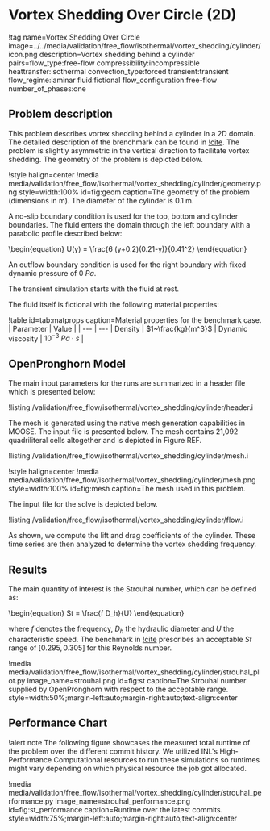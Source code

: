# Vortex Shedding Over Circle (2D)

!tag name=Vortex Shedding Over Circle
     image=../../media/validation/free_flow/isothermal/vortex_shedding/cylinder/icon.png
     description=Vortex shedding behind a cylinder
     pairs=flow_type:free-flow
                       compressibility:incompressible
                       heattransfer:isothermal
                       convection_type:forced
                       transient:transient
                       flow_regime:laminar
                       fluid:fictional
                       flow_configuration:free-flow
                       number_of_phases:one

## Problem description

This problem describes vortex shedding behind a cylinder in a 2D domain. The
detailed description of the brenchmark can be found in [!cite](schafer1996benchmark).
The problem is slightly asymmetric in the vertical direction to facilitate vortex
shedding. The geometry of the problem is depicted below.

!style halign=center
!media media/validation/free_flow/isothermal/vortex_shedding/cylinder/geometry.png style=width:100% id=fig:geom caption=The geometry of the problem (dimensions in m). The diameter of the cylinder is 0.1 m.

A no-slip boundary condition is used for the top, bottom
and cylinder boundaries. The fluid enters the domain through
the left boundary with a parabolic profile described below:

\begin{equation}
U(y) = \frac{6 (y+0.2)(0.21-y)}{0.41^2}
\end{equation}

An outflow boundary condition is used for the right boundary with fixed dynamic pressure of $0~Pa$.

The transient simulation starts with the fluid at rest.

The fluid itself is fictional with the following material properties:

!table id=tab:matprops caption=Material properties for the benchmark case.
| Parameter | Value |
| --- | --- |
Density | $1~\frac{kg}{m^3}$ |
Dynamic viscosity |  $10^{-3}~Pa\cdot s$ |

## OpenPronghorn Model

The main input parameters for the runs are summarized in a header file
which is presented below:

!listing /validation/free_flow/isothermal/vortex_shedding/cylinder/header.i

The mesh is generated using the native mesh generation capabilities in MOOSE.
The input file is presented below. The mesh contains 21,092 quadriliteral cells altogether and is depicted in Figure REF.

!listing /validation/free_flow/isothermal/vortex_shedding/cylinder/mesh.i

!style halign=center
!media media/validation/free_flow/isothermal/vortex_shedding/cylinder/mesh.png style=width:100% id=fig:mesh caption=The mesh used in this problem.

The input file for the solve is depicted below.

!listing /validation/free_flow/isothermal/vortex_shedding/cylinder/flow.i

As shown, we compute the lift and drag coefficients of the cylinder.
These time series are then analyzed to determine the vortex shedding frequency.

## Results

The main quantity of interest is the Strouhal number, which can be defined as:

\begin{equation}
St = \frac{f D_h}{U}
\end{equation}

where $f$ denotes the frequency, $D_h$ the hydraulic diameter and $U$ the
characteristic speed. The benchmark in [!cite](schafer1996benchmark)
prescribes an acceptable $St$ range of $[0.295, 0.305]$ for this Reynolds number.


!media media/validation/free_flow/isothermal/vortex_shedding/cylinder/strouhal_plot.py
       image_name=strouhal.png
       id=fig:st
       caption=The Strouhal number supplied by OpenPronghorn with respect to the acceptable range.
       style=width:50%;margin-left:auto;margin-right:auto;text-align:center

## Performance Chart

!alert note
The following figure showcases the measured total runtime of the problem over the different
commit history. We utilized INL's High-Performance Computational resources to run these
simulations so runtimes might vary depending on which physical resource the job got allocated.

!media media/validation/free_flow/isothermal/vortex_shedding/cylinder/strouhal_performance.py
       image_name=strouhal_performance.png
       id=fig:st_performance
       caption=Runtime over the latest commits.
       style=width:75%;margin-left:auto;margin-right:auto;text-align:center


